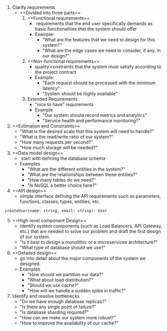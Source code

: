 
 1) Clarify requirements
	 *  ==Divided into three parts==
		 1)  ==Functional requirements==
			 *  requirements that the end user specifically demands as basic functionalities that the system should offer
			 *  Example:
				 - "What are the features that we need to design for this system?"
				*  "What are the edge cases we need to consider, if any, in our design?"
		2) ==Non-functional requirements== 
			* quality constraints that the system must satisfy according to the project contract
			* Example:
				- "Each request should be processed with the minimum latency"
				*  "System should be highly available"
		3) Extended Requirements 
			* "nice to have" requirements 
			* Example
				- "Our system should record metrics and analytics"
				- "Service health and performance monitoring?"
 2) ==Estimation and Constraints==
    * "What is the desired scale that this system will need to handle?"
	- "What is the read/write ratio of our system?"
	- "How many requests per second?"
	- "How much storage will be needed?"
3) ==Data model design==
	*  start with defining the database schema
	* Examples
		* "What are the different entities in the system?"
		- "What are the relationships between these entities?"
		- "How many tables do we need?"
		- "Is NoSQL a better choice here?"
4) ==API design==
	* simple interface defining the API requirements such as parameters, functions, classes, types, entities, etc.
```python
createUser(name: string, email: string): User

```
5) ==High-level component Design==
	* identify system components (such as Load Balancers, API Gateway, etc.) that are needed to solve our problem and draft the first design of our system.
	- "Is it best to design a monolithic or a microservices architecture?"
	- "What type of database should we use?"
6) ==Detailed design==
	* go into detail about the major components of the system we designed.
	* Examples
		* "How should we partition our data?"
		- "What about load distribution?"
		- "Should we use cache?"
		- "How will we handle a sudden spike in traffic?"
7) Identify and resolve bottlenecks
	* "Do we have enough database replicas?"
	- "Is there any single point of failure?"
	- "Is database sharding required?"
	- "How can we make our system more robust?"
	- "How to improve the availability of our cache?"